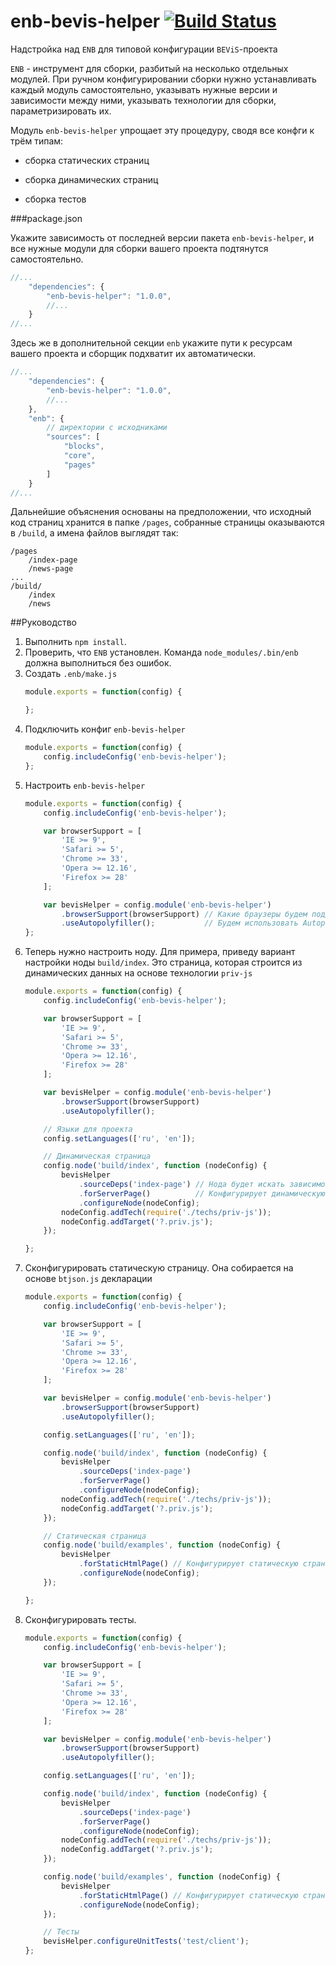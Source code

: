 enb-bevis-helper [![Build Status](https://travis-ci.org/enb-make/enb-bevis-helper.png?branch=master)](https://travis-ci.org/enb-make/enb-bevis-helper)
==========

Надстройка над `ENB` для типовой конфигурации `BEViS`-проекта

`ENB` - инструмент для сборки, разбитый на несколько отдельных модулей. При ручном конфигурировании сборки нужно устанавливать каждый модуль самостоятельно,
указывать нужные версии и зависимости между ними, указывать технологии для сборки, параметризировать их.

Модуль `enb-bevis-helper` упрощает эту процедуру, сводя все конфги к трём типам:

- сборка статических страниц

- сборка динамических страниц

- сборка тестов

###package.json

Укажите зависимость от последней версии пакета `enb-bevis-helper`, и все нужные модули для сборки вашего проекта подтянутся самостоятельно.

```javascript
//...
    "dependencies": {
        "enb-bevis-helper": "1.0.0",
        //...
    }
//...
```

Здесь же в дополнительной секции `enb` укажите пути к ресурсам вашего проекта и сборщик подхватит их автоматически.

```javascript
//...
    "dependencies": {
        "enb-bevis-helper": "1.0.0",
        //...
    },
    "enb": {
        // директории с исходниками
        "sources": [
            "blocks",
            "core",
            "pages"
        ]
    }
//...
```
Дальнейшие объяснения основаны на предположении, что исходный код страниц хранится в папке `/pages`, собранные страницы оказываются в `/build`, а имена файлов выглядят так:
```
/pages
    /index-page
    /news-page
...
/build/
    /index
    /news
```

##Руководство

1. Выполнить `npm install`.
2. Проверить, что `ENB` установлен. Команда `node_modules/.bin/enb` должна выполниться без ошибок.
3. Создать `.enb/make.js`
    ```javascript
    module.exports = function(config) {

    };
    ```
4. Подключить конфиг `enb-bevis-helper`
    ```javascript
    module.exports = function(config) {
        config.includeConfig('enb-bevis-helper');
    };

    ```
5. Настроить `enb-bevis-helper`
    ```javascript
    module.exports = function(config) {
        config.includeConfig('enb-bevis-helper');

        var browserSupport = [
            'IE >= 9',
            'Safari >= 5',
            'Chrome >= 33',
            'Opera >= 12.16',
            'Firefox >= 28'
        ];

        var bevisHelper = config.module('enb-bevis-helper')
            .browserSupport(browserSupport) // Какие браузеры будем поддерживать в проекте
            .useAutopolyfiller();           // Будем использовать Autopolyfiller.js
    };
    ```
6. Теперь нужно настроить ноду. Для примера, приведу вариант настройки ноды `build/index`. Это страница, которая строится из динамических данных на основе технологии `priv-js`
    ```javascript
    module.exports = function(config) {
        config.includeConfig('enb-bevis-helper');

        var browserSupport = [
            'IE >= 9',
            'Safari >= 5',
            'Chrome >= 33',
            'Opera >= 12.16',
            'Firefox >= 28'
        ];

        var bevisHelper = config.module('enb-bevis-helper')
            .browserSupport(browserSupport)
            .useAutopolyfiller();

        // Языки для проекта
        config.setLanguages(['ru', 'en']);

        // Динамическая страница
        config.node('build/index', function (nodeConfig) {
            bevisHelper
                .sourceDeps('index-page') // Нода будет искать зависимости внутри блока index-page
                .forServerPage()          // Конфигурирует динамическую страницу
                .configureNode(nodeConfig);
            nodeConfig.addTech(require('./techs/priv-js'));
            nodeConfig.addTarget('?.priv.js');
        });

    };
    ```
7. Сконфигурировать статическую страницу. Она собирается на основе `btjson.js` декларации
    ```javascript
    module.exports = function(config) {
        config.includeConfig('enb-bevis-helper');

        var browserSupport = [
            'IE >= 9',
            'Safari >= 5',
            'Chrome >= 33',
            'Opera >= 12.16',
            'Firefox >= 28'
        ];

        var bevisHelper = config.module('enb-bevis-helper')
            .browserSupport(browserSupport)
            .useAutopolyfiller();

        config.setLanguages(['ru', 'en']);

        config.node('build/index', function (nodeConfig) {
            bevisHelper
                .sourceDeps('index-page')
                .forServerPage()
                .configureNode(nodeConfig);
            nodeConfig.addTech(require('./techs/priv-js'));
            nodeConfig.addTarget('?.priv.js');
        });

        // Статическая страница
        config.node('build/examples', function (nodeConfig) {
            bevisHelper
                .forStaticHtmlPage() // Конфигурирует статическую страницу
                .configureNode(nodeConfig);
        });

    };
    ```
9. Сконфигурировать тесты.
    ```javascript
    module.exports = function(config) {
        config.includeConfig('enb-bevis-helper');

        var browserSupport = [
            'IE >= 9',
            'Safari >= 5',
            'Chrome >= 33',
            'Opera >= 12.16',
            'Firefox >= 28'
        ];

        var bevisHelper = config.module('enb-bevis-helper')
            .browserSupport(browserSupport)
            .useAutopolyfiller();

        config.setLanguages(['ru', 'en']);

        config.node('build/index', function (nodeConfig) {
            bevisHelper
                .sourceDeps('index-page')
                .forServerPage()
                .configureNode(nodeConfig);
            nodeConfig.addTech(require('./techs/priv-js'));
            nodeConfig.addTarget('?.priv.js');
        });

        config.node('build/examples', function (nodeConfig) {
            bevisHelper
                .forStaticHtmlPage() // Конфигурирует статическую страницу
                .configureNode(nodeConfig);
        });

        // Тесты
        bevisHelper.configureUnitTests('test/client');
    };
    ```
